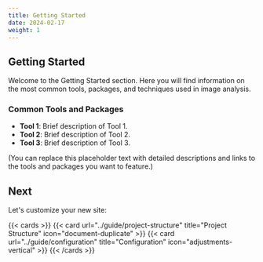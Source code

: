 ```yaml
---
title: Getting Started
date: 2024-02-17
weight: 1
---
```


## Getting Started

Welcome to the Getting Started section. Here you will find information on the most common tools, packages, and techniques used in image analysis. 

### Common Tools and Packages

- **Tool 1**: Brief description of Tool 1.
- **Tool 2**: Brief description of Tool 2.
- **Tool 3**: Brief description of Tool 3.

(You can replace this placeholder text with detailed descriptions and links to the tools and packages you want to feature.)

## Next

Let's customize your new site:

{{< cards >}}
  {{< card url="../guide/project-structure" title="Project Structure" icon="document-duplicate" >}}
  {{< card url="../guide/configuration" title="Configuration" icon="adjustments-vertical" >}}
{{< /cards >}}
